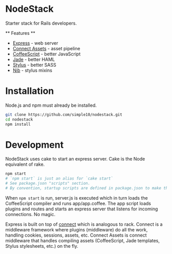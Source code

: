 NodeStack
=======

Starter stack for Rails developers.

** Features **

* [Express](http://expressjs.com/) - web server
* [Connect Assets](https://github.com/adunkman/connect-assets) - asset pipeline
* [CoffeeScript](http://coffeescript.org/) - better JavaScript
* [Jade](http://jade-lang.com/) - better HAML
* [Stylus](http://learnboost.github.io/stylus/) - better SASS
* [Nib](https://github.com/visionmedia/nib) - stylus mixins

# Installation

Node.js and npm must already be installed.

```bash
git clone https://github.com/simple10/nodestack.git
cd nodestack
npm install
```

# Development

NodeStack uses cake to start an express server. Cake is the Node equivalent of rake.

```bash
npm start
# `npm start` is just an alias for `cake start`
# See package.json "scripts" section.
# By convention, startup scripts are defined in package.json to make them self documenting.
```

When `npm start` is run, server.js is executed which in turn loads the CoffeeScript compiler
and runs app/app.coffee. The app script loads plugins and routes and starts an express
server that listens for incoming connections. No magic.

Express is built on top of [connect](http://www.senchalabs.org/connect/) which is analogous
to rack. Connect is a middleware framework where plugins (middleware) do all the work,
handling cookies, sessions, assets, etc. Connect Assets is connect middleware that handles
compiling assets (CoffeeScript, Jade templates, Stylus stylesheets, etc.) on the fly.


